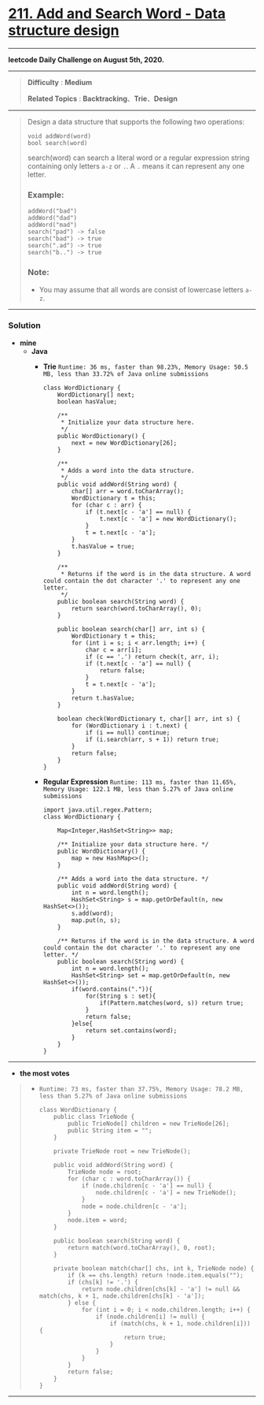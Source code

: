 # [211. Add and Search Word - Data structure design](https://leetcode.com/problems/add-and-search-word-data-structure-design/)

---

**leetcode Daily Challenge on August 5th, 2020.**

---

> **Difficulty** : **Medium**
>
> **Related Topics** : **Backtracking**、**Trie**、**Design**

---

> Design a data structure that supports the following two operations:
> ```
> void addWord(word)
> bool search(word)
> ```
>
> search(word) can search a literal word or a regular expression string containing only letters `a-z` or `.`. A `.` means it can represent any one letter.
>
> ### Example:
> ```
> addWord("bad")
> addWord("dad")
> addWord("mad")
> search("pad") -> false
> search("bad") -> true
> search(".ad") -> true
> search("b..") -> true
> ```
>
> ### Note:
> * You may assume that all words are consist of lowercase letters `a-z`.

---


### Solution
* **mine**
  * **Java**
    * **Trie** `Runtime: 36 ms, faster than 98.23%, Memory Usage: 50.5 MB, less than 33.72% of Java online submissions`
      ```
      class WordDictionary {
          WordDictionary[] next;
          boolean hasValue;

          /**
           * Initialize your data structure here.
           */
          public WordDictionary() {
              next = new WordDictionary[26];
          }

          /**
           * Adds a word into the data structure.
           */
          public void addWord(String word) {
              char[] arr = word.toCharArray();
              WordDictionary t = this;
              for (char c : arr) {
                  if (t.next[c - 'a'] == null) {
                      t.next[c - 'a'] = new WordDictionary();
                  }
                  t = t.next[c - 'a'];
              }
              t.hasValue = true;
          }

          /**
           * Returns if the word is in the data structure. A word could contain the dot character '.' to represent any one letter.
           */
          public boolean search(String word) {
              return search(word.toCharArray(), 0);
          }

          public boolean search(char[] arr, int s) {
              WordDictionary t = this;
              for (int i = s; i < arr.length; i++) {
                  char c = arr[i];
                  if (c == '.') return check(t, arr, i);
                  if (t.next[c - 'a'] == null) {
                      return false;
                  }
                  t = t.next[c - 'a'];
              }
              return t.hasValue;
          }

          boolean check(WordDictionary t, char[] arr, int s) {
              for (WordDictionary i : t.next) {
                  if (i == null) continue;
                  if (i.search(arr, s + 1)) return true;
              }
              return false;
          }
      }
      ```

    * **Regular Expression** `Runtime: 113 ms, faster than 11.65%, Memory Usage: 122.1 MB, less than 5.27% of Java online submissions`
      ```
      import java.util.regex.Pattern;
      class WordDictionary {

          Map<Integer,HashSet<String>> map;

          /** Initialize your data structure here. */
          public WordDictionary() {
              map = new HashMap<>();
          }

          /** Adds a word into the data structure. */
          public void addWord(String word) {
              int n = word.length();
              HashSet<String> s = map.getOrDefault(n, new HashSet<>());
              s.add(word);
              map.put(n, s);
          }

          /** Returns if the word is in the data structure. A word could contain the dot character '.' to represent any one letter. */
          public boolean search(String word) {
              int n = word.length();
              HashSet<String> set = map.getOrDefault(n, new HashSet<>());
              if(word.contains(".")){
                  for(String s : set){
                      if(Pattern.matches(word, s)) return true;
                  }
                  return false;
              }else{
                  return set.contains(word);
              }
          }
      }
      ```
---

* **the most votes**
>  * `Runtime: 73 ms, faster than 37.75%, Memory Usage: 78.2 MB, less than 5.27% of Java online submissions`
>    ```
>    class WordDictionary {
>        public class TrieNode {
>            public TrieNode[] children = new TrieNode[26];
>            public String item = "";
>        }
>
>        private TrieNode root = new TrieNode();
>
>        public void addWord(String word) {
>            TrieNode node = root;
>            for (char c : word.toCharArray()) {
>                if (node.children[c - 'a'] == null) {
>                    node.children[c - 'a'] = new TrieNode();
>                }
>                node = node.children[c - 'a'];
>            }
>            node.item = word;
>        }
>
>        public boolean search(String word) {
>            return match(word.toCharArray(), 0, root);
>        }
>
>        private boolean match(char[] chs, int k, TrieNode node) {
>            if (k == chs.length) return !node.item.equals("");
>            if (chs[k] != '.') {
>                return node.children[chs[k] - 'a'] != null && match(chs, k + 1, node.children[chs[k] - 'a']);
>            } else {
>                for (int i = 0; i < node.children.length; i++) {
>                    if (node.children[i] != null) {
>                        if (match(chs, k + 1, node.children[i])) {
>                            return true;
>                        }
>                    }
>                }
>            }
>            return false;
>        }
>    }
>    ```

---
